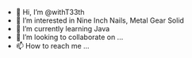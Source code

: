 - 👋 Hi, I’m @withT33th
- 👀 I’m interested in Nine Inch Nails, Metal Gear Solid
- 🌱 I’m currently learning Java
- 💞️ I’m looking to collaborate on ...
- 📫 How to reach me ...

<!---
withT33th/withT33th is a ✨ special ✨ repository because its `README.md` (this file) appears on your GitHub profile.
You can click the Preview link to take a look at your changes.
--->
